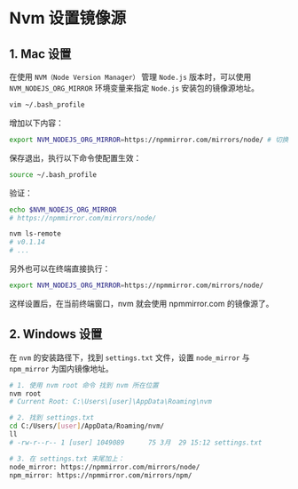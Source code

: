 # Nvm 设置镜像源

## 1. Mac 设置

在使用 `NVM（Node Version Manager）` 管理 `Node.js` 版本时，可以使用 `NVM_NODEJS_ORG_MIRROR` 环境变量来指定 `Node.js` 安装包的镜像源地址。

```bash
vim ~/.bash_profile
```

增加以下内容：

```bash
export NVM_NODEJS_ORG_MIRROR=https://npmmirror.com/mirrors/node/ # 切换为国内镜像
```

保存退出，执行以下命令使配置生效：

```bash
source ~/.bash_profile
```

验证：

```bash
echo $NVM_NODEJS_ORG_MIRROR
# https://npmmirror.com/mirrors/node/

nvm ls-remote
# v0.1.14
# ...
```

另外也可以在终端直接执行：

```bash
export NVM_NODEJS_ORG_MIRROR=https://npmmirror.com/mirrors/node/
```

这样设置后，在当前终端窗口，nvm 就会使用 npmmirror.com 的镜像源了。

## 2. Windows 设置

在 `nvm` 的安装路径下，找到 `settings.txt` 文件，设置 `node_mirror` 与 `npm_mirror` 为国内镜像地址。

```bash
# 1. 使用 nvm root 命令 找到 nvm 所在位置
nvm root
# Current Root: C:\Users\[user]\AppData\Roaming\nvm
```

```bash
# 2. 找到 settings.txt
cd C:/Users/[user]/AppData/Roaming/nvm/
ll
# -rw-r--r-- 1 [user] 1049089      75 3月  29 15:12 settings.txt
```

```bash
# 3. 在 settings.txt 末尾加上：
node_mirror: https://npmmirror.com/mirrors/node/
npm_mirror: https://npmmirror.com/mirrors/npm/
```
